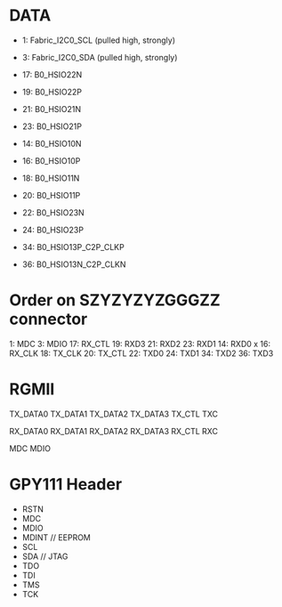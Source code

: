 DATA
================
*  1: Fabric_I2C0_SCL (pulled high, strongly)
*  3: Fabric_I2C0_SDA (pulled high, strongly)
* 17: B0_HSIO22N
* 19: B0_HSIO22P
* 21: B0_HSIO21N
* 23: B0_HSIO21P

* 14: B0_HSIO10N
* 16: B0_HSIO10P
* 18: B0_HSIO11N
* 20: B0_HSIO11P
* 22: B0_HSIO23N
* 24: B0_HSIO23P
* 34: B0_HSIO13P_C2P_CLKP
* 36: B0_HSIO13N_C2P_CLKN


Order on SZYZYZYZGGGZZ connector
================================
1: MDC
3: MDIO
17: RX_CTL
19: RXD3
21: RXD2
23: RXD1
14: RXD0 x
16: RX_CLK
18: TX_CLK
20: TX_CTL
22: TXD0
24: TXD1
34: TXD2
36: TXD3



RGMII
======
TX_DATA0
TX_DATA1
TX_DATA2
TX_DATA3
TX_CTL
TXC

RX_DATA0
RX_DATA1
RX_DATA2
RX_DATA3
RX_CTL
RXC

MDC
MDIO

GPY111 Header
=============
- RSTN
- MDC
- MDIO
- MDINT
 // EEPROM
- SCL
- SDA
 // JTAG
- TDO
- TDI
- TMS
- TCK

